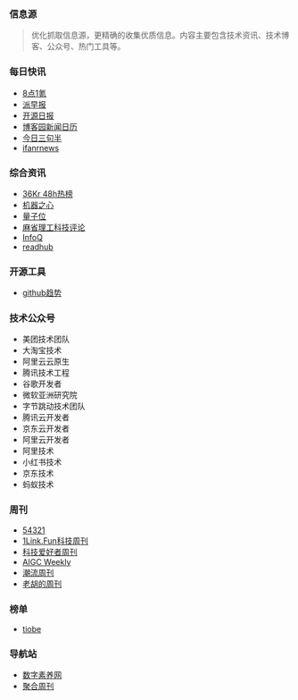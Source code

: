 ### 信息源
> 优化抓取信息源，更精确的收集优质信息。内容主要包含技术资讯、技术博客、公众号、热门工具等。

### 每日快讯
- [8点1氪](https://36kr.com/user/5652071)
- [派早报](https://sspai.com/u/ee0vj778/updates)
- [开源日报](https://www.oschina.net/search/?q=%E5%BC%80%E6%BA%90%E6%97%A5%E6%8A%A5&sort_by_f=%E5%8F%91%E5%B8%83%E6%97%B6%E9%97%B4)
- [博客园新闻日历](https://news.cnblogs.com/n/date/)
- [今日三句半](https://www.threenhalf.com/)
- [ifanrnews](https://www.ifanr.com/category/ifanrnews)

### 综合资讯
- [36Kr 48h热榜](https://36kr.com/hot-list/catalog)
- [机器之心](https://www.jiqizhixin.com/)
- [量子位](https://www.qbitai.com/)
- [麻省理工科技评论](https://www.mittrchina.com/)
- [InfoQ](https://www.infoq.cn/)
- [readhub](https://readhub.cn/hot?type=weekly)

### 开源工具
- [github趋势](https://github.com/trending?since=weekly)

### 技术公众号
- 美团技术团队
- 大淘宝技术
- 阿里云云原生
- 腾讯技术工程
- 谷歌开发者
- 微软亚洲研究院
- 字节跳动技术团队
- 腾讯云开发者
- 京东云开发者
- 阿里云开发者
- 阿里技术
- 小红书技术
- 京东技术
- 蚂蚁技术

### 周刊
- [54321](https://versun.me/54321-weekly/)
- [1Link.Fun科技周刊](https://xiaobot.net/p/1link)
- [科技爱好者周刊](https://www.ruanyifeng.com/blog/)
- [AIGC Weekly](https://quail.ink/op7418)
- [潮流周刊](https://weekly.tw93.fun/)
- [老胡的周刊](https://weekly.howie6879.com/)

### 榜单
- [tiobe](https://www.tiobe.com/tiobe-index/)

### 导航站
- [数字素养网](https://szsyw.cn/)
- [聚合周刊](https://www.fre321.com/weekly)
